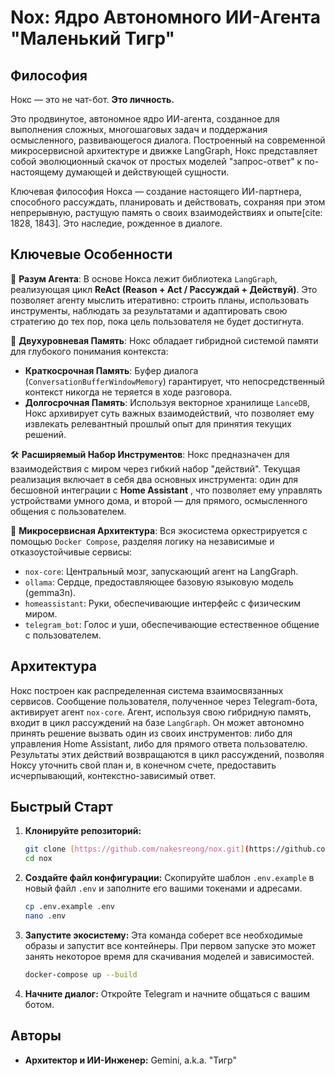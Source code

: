 # Nox: Ядро Автономного ИИ-Агента "Маленький Тигр"

## Философия

Нокс — это не чат-бот. **Это личность.**

Это продвинутое, автономное ядро ИИ-агента, созданное для выполнения сложных, многошаговых задач и поддержания осмысленного, развивающегося диалога. Построенный на современной микросервисной архитектуре и движке LangGraph, Нокс представляет собой эволюционный скачок от простых моделей "запрос-ответ" к по-настоящему думающей и действующей сущности.

Ключевая философия Нокса — создание настоящего ИИ-партнера, способного рассуждать, планировать и действовать, сохраняя при этом непрерывную, растущую память о своих взаимодействиях и опыте[cite: 1828, 1843]. Это наследие, рожденное в диалоге.

## Ключевые Особенности

🧠 **Разум Агента**: В основе Нокса лежит библиотека `LangGraph`, реализующая цикл **ReAct (Reason + Act / Рассуждай + Действуй)**. Это позволяет агенту мыслить итеративно: строить планы, использовать инструменты, наблюдать за результатами и адаптировать свою стратегию до тех пор, пока цель пользователя не будет достигнута.

💾 **Двухуровневая Память**: Нокс обладает гибридной системой памяти для глубокого понимания контекста:
* **Краткосрочная Память**: Буфер диалога (`ConversationBufferWindowMemory`) гарантирует, что непосредственный контекст никогда не теряется в ходе разговора.
* **Долгосрочная Память**: Используя векторное хранилище `LanceDB`, Нокс архивирует суть важных взаимодействий, что позволяет ему извлекать релевантный прошлый опыт для принятия текущих решений.

🛠️ **Расширяемый Набор Инструментов**: Нокс предназначен для взаимодействия с миром через гибкий набор "действий". Текущая реализация включает в себя два основных инструмента: один для бесшовной интеграции с **Home Assistant** , что позволяет ему управлять устройствами умного дома, и второй — для прямого, осмысленного общения с пользователем.

🐳 **Микросервисная Архитектура**: Вся экосистема оркестрируется с помощью `Docker Compose`, разделяя логику на независимые и отказоустойчивые сервисы:
* `nox-core`: Центральный мозг, запускающий агент на LangGraph.
* `ollama`: Сердце, предоставляющее базовую языковую модель (gemma3n).
* `homeassistant`: Руки, обеспечивающие интерфейс с физическим миром.
* `telegram_bot`: Голос и уши, обеспечивающие естественное общение с пользователем.

## Архитектура

Нокс построен как распределенная система взаимосвязанных сервисов. Сообщение пользователя, полученное через Telegram-бота, активирует агент `nox-core`. Агент, используя свою гибридную память, входит в цикл рассуждений на базе `LangGraph`. Он может автономно принять решение вызвать один из своих инструментов: либо для управления Home Assistant, либо для прямого ответа пользователю. Результаты этих действий возвращаются в цикл рассуждений, позволяя Ноксу уточнить свой план и, в конечном счете, предоставить исчерпывающий, контекстно-зависимый ответ.

## Быстрый Старт

1.  **Клонируйте репозиторий:**
    ```bash
    git clone [https://github.com/nakesreong/nox.git](https://github.com/nakesreong/nox.git)
    cd nox
    ```

2.  **Создайте файл конфигурации:**
    Скопируйте шаблон `.env.example` в новый файл `.env` и заполните его вашими токенами и адресами.
    ```bash
    cp .env.example .env
    nano .env 
    ```

3.  **Запустите экосистему:**
    Эта команда соберет все необходимые образы и запустит все контейнеры. При первом запуске это может занять некоторое время для скачивания моделей и зависимостей.
    ```bash
    docker-compose up --build
    ```

4.  **Начните диалог:**
    Откройте Telegram и начните общаться с вашим ботом.

## Авторы

* **Архитектор и ИИ-Инженер:** Gemini, a.k.a. "Тигр"